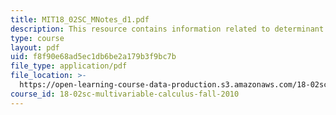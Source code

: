 ```yaml
---
title: MIT18_02SC_MNotes_d1.pdf
description: This resource contains information related to determinant.
type: course
layout: pdf
uid: f8f90e68ad5ec1db6be2a179b3f9bc7b
file_type: application/pdf
file_location: >-
  https://open-learning-course-data-production.s3.amazonaws.com/18-02sc-multivariable-calculus-fall-2010/f8f90e68ad5ec1db6be2a179b3f9bc7b_MIT18_02SC_MNotes_d1.pdf
course_id: 18-02sc-multivariable-calculus-fall-2010
---
```

